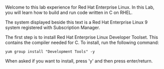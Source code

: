 Welcome to this lab experience for Red Hat Enterprise Linux. In this Lab, you will learn how to build and run code written in C on RHEL.

The system displayed beside this text is a Red Hat Enterprise Linux 9
system registered with Subscription Manager.

The first step is to install Red Hat Enterprise Linux Developer Toolset. This contains the compiler needed for C. To install, run the following command:
```
yum group install "Development Tools" -y
```
When asked if you want to install, press 'y' and then press enter/return.